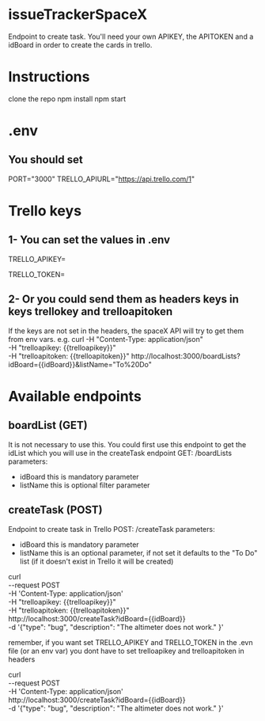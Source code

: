 # issueTrackerSpaceX

Endpoint to create task. You'll need your own APIKEY, the APITOKEN and a idBoard in order to create the cards in trello.

# Instructions

clone the repo
npm install
npm start

# .env

## You should set

PORT="3000"
TRELLO_APIURL="https://api.trello.com/1"

# Trello keys

## 1- You can set the values in .env

TRELLO_APIKEY=<your api key>

TRELLO_TOKEN=<your api token>

## 2- Or you could send them as headers keys in keys trellokey and trelloapitoken

If the keys are not set in the headers, the spaceX API will try to get them from env vars.
e.g.
curl -H "Content-Type: application/json"  
 -H "trelloapikey: {{trelloapikey}}"  
 -H "trelloapitoken: {{trelloapitoken}}"
http://localhost:3000/boardLists?idBoard={{idBoard}}&listName="To%20Do"

# Available endpoints

## boardList (GET)

It is not necessary to use this. You could first use this endpoint to get the idList which you will use in the createTask endpoint
GET: /boardLists
parameters:

- idBoard this is mandatory parameter
- listName this is optional filter parameter

## createTask (POST)

Endpoint to create task in Trello
POST: /createTask
parameters:

- idBoard this is mandatory parameter
- listName this is an optional parameter, if not set it defaults to the "To Do" list (if it doesn't exist in Trello it will be created)

curl \
--request POST \
-H 'Content-Type: application/json' \
-H "trelloapikey: {{trelloapikey}}" \
-H "trelloapitoken: {{trelloapitoken}}" \
http://localhost:3000/createTask?idBoard={{idBoard}} \
-d '{"type": "bug", "description": "The altimeter does not work." }'

remember, if you want set TRELLO_APIKEY and TRELLO_TOKEN in the .evn file (or an env var) you dont have to set trelloapikey and trelloapitoken in headers

curl \
--request POST \
-H 'Content-Type: application/json' \
http://localhost:3000/createTask?idBoard={{idBoard}} \
-d '{"type": "bug", "description": "The altimeter does not work." }'
